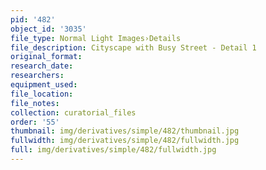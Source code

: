 ```yaml
---
pid: '482'
object_id: '3035'
file_type: Normal Light Images›Details
file_description: Cityscape with Busy Street - Detail 1
original_format:
research_date:
researchers:
equipment_used:
file_location:
file_notes:
collection: curatorial_files
order: '55'
thumbnail: img/derivatives/simple/482/thumbnail.jpg
fullwidth: img/derivatives/simple/482/fullwidth.jpg
full: img/derivatives/simple/482/fullwidth.jpg
---
```

